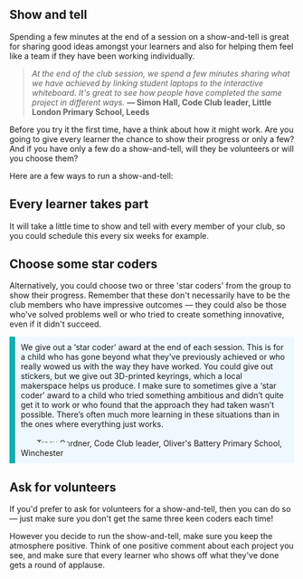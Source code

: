 
## Show and tell

Spending a few minutes at the end of a session on a show-and-tell is great for sharing good ideas amongst your learners and also for helping them feel like a team if they have been working individually.

> *At the end of the club session, we spend a few minutes sharing what we have achieved by linking student laptops to the interactive whiteboard. It's great to see how people have completed the same project in different ways.*
**— Simon Hall, Code Club leader, Little London Primary School, Leeds**

Before you try it the first time, have a think about how it might work. Are you going to give every learner the chance to show their progress or only a few? And if you have only a few do a show-and-tell, will they be volunteers or will you choose them?

Here are a few ways to run a show-and-tell:

## Every learner takes part
It will take a little time to show and tell with every member of your club, so you could schedule this every six weeks for example.

## Choose some star coders
Alternatively, you could choose two or three 'star coders' from the group to show their progress. Remember that these don't necessarily have to be the club members who have impressive outcomes — they could also be those who've solved problems well or who tried to create something innovative, even if it didn't succeed.

<p style='border-left: solid; border-width:10px; border-color: #0faeb0; background-color: aliceblue; padding: 10px;'>
We give out a ‘star coder’ award at the end of each session. This is for a child who has gone beyond what they’ve previously achieved or who really wowed us with the way they have worked. You could give out stickers, but we give out 3D-printed keyrings, which a local makerspace helps us produce.
I make sure to sometimes give a ‘star coder’ award to a child who tried something ambitious and didn’t quite get it to work or who found that the approach they had taken wasn’t possible. There’s often much more learning in these situations than in the ones where everything just works.<br><br>
<span style= "text-align:right; background-color: aliceblue; padding: 10px;">— Tracy Gardner, Code Club leader, Oliver's Battery Primary School, Winchester</span>
</p>

## Ask for volunteers
If you'd prefer to ask for volunteers for a show-and-tell, then you can do so — just make sure you don't get the same three keen coders each time!

However you decide to run the show-and-tell, make sure you keep the atmosphere positive. Think of one positive comment about each project you see, and make sure that every learner who shows off what they've done gets a round of applause.
